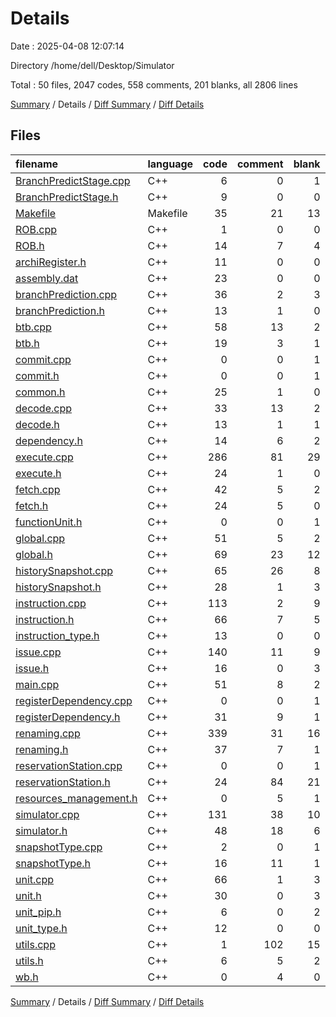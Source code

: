 # Details

Date : 2025-04-08 12:07:14

Directory /home/dell/Desktop/Simulator

Total : 50 files,  2047 codes, 558 comments, 201 blanks, all 2806 lines

[Summary](results.md) / Details / [Diff Summary](diff.md) / [Diff Details](diff-details.md)

## Files
| filename | language | code | comment | blank | total |
| :--- | :--- | ---: | ---: | ---: | ---: |
| [BranchPredictStage.cpp](/BranchPredictStage.cpp) | C++ | 6 | 0 | 1 | 7 |
| [BranchPredictStage.h](/BranchPredictStage.h) | C++ | 9 | 0 | 0 | 9 |
| [Makefile](/Makefile) | Makefile | 35 | 21 | 13 | 69 |
| [ROB.cpp](/ROB.cpp) | C++ | 1 | 0 | 0 | 1 |
| [ROB.h](/ROB.h) | C++ | 14 | 7 | 4 | 25 |
| [archiRegister.h](/archiRegister.h) | C++ | 11 | 0 | 0 | 11 |
| [assembly.dat](/assembly.dat) | C++ | 23 | 0 | 0 | 23 |
| [branchPrediction.cpp](/branchPrediction.cpp) | C++ | 36 | 2 | 3 | 41 |
| [branchPrediction.h](/branchPrediction.h) | C++ | 13 | 1 | 0 | 14 |
| [btb.cpp](/btb.cpp) | C++ | 58 | 13 | 2 | 73 |
| [btb.h](/btb.h) | C++ | 19 | 3 | 1 | 23 |
| [commit.cpp](/commit.cpp) | C++ | 0 | 0 | 1 | 1 |
| [commit.h](/commit.h) | C++ | 0 | 0 | 1 | 1 |
| [common.h](/common.h) | C++ | 25 | 1 | 0 | 26 |
| [decode.cpp](/decode.cpp) | C++ | 33 | 13 | 2 | 48 |
| [decode.h](/decode.h) | C++ | 13 | 1 | 1 | 15 |
| [dependency.h](/dependency.h) | C++ | 14 | 6 | 2 | 22 |
| [execute.cpp](/execute.cpp) | C++ | 286 | 81 | 29 | 396 |
| [execute.h](/execute.h) | C++ | 24 | 1 | 0 | 25 |
| [fetch.cpp](/fetch.cpp) | C++ | 42 | 5 | 2 | 49 |
| [fetch.h](/fetch.h) | C++ | 24 | 5 | 0 | 29 |
| [functionUnit.h](/functionUnit.h) | C++ | 0 | 0 | 1 | 1 |
| [global.cpp](/global.cpp) | C++ | 51 | 5 | 2 | 58 |
| [global.h](/global.h) | C++ | 69 | 23 | 12 | 104 |
| [historySnapshot.cpp](/historySnapshot.cpp) | C++ | 65 | 26 | 8 | 99 |
| [historySnapshot.h](/historySnapshot.h) | C++ | 28 | 1 | 3 | 32 |
| [instruction.cpp](/instruction.cpp) | C++ | 113 | 2 | 9 | 124 |
| [instruction.h](/instruction.h) | C++ | 66 | 7 | 5 | 78 |
| [instruction\_type.h](/instruction_type.h) | C++ | 13 | 0 | 0 | 13 |
| [issue.cpp](/issue.cpp) | C++ | 140 | 11 | 9 | 160 |
| [issue.h](/issue.h) | C++ | 16 | 0 | 3 | 19 |
| [main.cpp](/main.cpp) | C++ | 51 | 8 | 2 | 61 |
| [registerDependency.cpp](/registerDependency.cpp) | C++ | 0 | 0 | 1 | 1 |
| [registerDependency.h](/registerDependency.h) | C++ | 31 | 9 | 1 | 41 |
| [renaming.cpp](/renaming.cpp) | C++ | 339 | 31 | 16 | 386 |
| [renaming.h](/renaming.h) | C++ | 37 | 7 | 1 | 45 |
| [reservationStation.cpp](/reservationStation.cpp) | C++ | 0 | 0 | 1 | 1 |
| [reservationStation.h](/reservationStation.h) | C++ | 24 | 84 | 21 | 129 |
| [resources\_management.h](/resources_management.h) | C++ | 0 | 5 | 1 | 6 |
| [simulator.cpp](/simulator.cpp) | C++ | 131 | 38 | 10 | 179 |
| [simulator.h](/simulator.h) | C++ | 48 | 18 | 6 | 72 |
| [snapshotType.cpp](/snapshotType.cpp) | C++ | 2 | 0 | 1 | 3 |
| [snapshotType.h](/snapshotType.h) | C++ | 16 | 11 | 1 | 28 |
| [unit.cpp](/unit.cpp) | C++ | 66 | 1 | 3 | 70 |
| [unit.h](/unit.h) | C++ | 30 | 0 | 3 | 33 |
| [unit\_pip.h](/unit_pip.h) | C++ | 6 | 0 | 2 | 8 |
| [unit\_type.h](/unit_type.h) | C++ | 12 | 0 | 0 | 12 |
| [utils.cpp](/utils.cpp) | C++ | 1 | 102 | 15 | 118 |
| [utils.h](/utils.h) | C++ | 6 | 5 | 2 | 13 |
| [wb.h](/wb.h) | C++ | 0 | 4 | 0 | 4 |

[Summary](results.md) / Details / [Diff Summary](diff.md) / [Diff Details](diff-details.md)